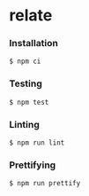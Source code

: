 # relate

### Installation
```
$ npm ci
```

### Testing
```
$ npm test
```

### Linting
```
$ npm run lint
```

### Prettifying
```
$ npm run prettify
```
